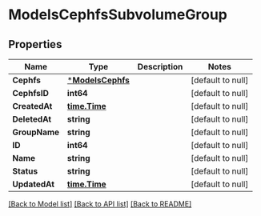 # ModelsCephfsSubvolumeGroup

## Properties
Name | Type | Description | Notes
------------ | ------------- | ------------- | -------------
**Cephfs** | [***ModelsCephfs**](models.Cephfs.md) |  | [default to null]
**CephfsID** | **int64** |  | [default to null]
**CreatedAt** | [**time.Time**](time.Time.md) |  | [default to null]
**DeletedAt** | **string** |  | [default to null]
**GroupName** | **string** |  | [default to null]
**ID** | **int64** |  | [default to null]
**Name** | **string** |  | [default to null]
**Status** | **string** |  | [default to null]
**UpdatedAt** | [**time.Time**](time.Time.md) |  | [default to null]

[[Back to Model list]](../README.md#documentation-for-models) [[Back to API list]](../README.md#documentation-for-api-endpoints) [[Back to README]](../README.md)


